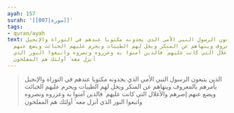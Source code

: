 ```yaml
---
ayah: 157
surah: '[[007|سورة]]'
tags:
- quran/ayah
text: الذين يتبعون الرسول النبي الأمي الذي يجدونه مكتوبا عندهم في التوراة والإنجيل
  يأمرهم بالمعروف وينهاهم عن المنكر ويحل لهم الطيبات ويحرم عليهم الخبائث ويضع عنهم
  إصرهم والأغلال التي كانت عليهم ۚ فالذين آمنوا به وعزروه ونصروه واتبعوا النور الذي
  أنزل معه ۙ أولئك هم المفلحون
---
```

> الذين يتبعون الرسول النبي الأمي الذي يجدونه مكتوبا عندهم في التوراة والإنجيل يأمرهم بالمعروف وينهاهم عن المنكر ويحل لهم الطيبات ويحرم عليهم الخبائث ويضع عنهم إصرهم والأغلال التي كانت عليهم ۚ فالذين آمنوا به وعزروه ونصروه واتبعوا النور الذي أنزل معه ۙ أولئك هم المفلحون

